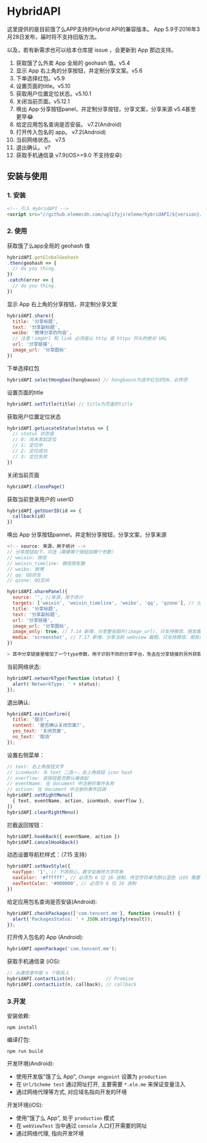 # HybridAPI

这里提供的是目前饿了么APP支持的Hybrid API的兼容版本。 App 5.9于2016年3月28日发布，届时将不支持旧版方法。

以及，若有新需求也可以给本仓库提 issue ，会更新到 App 那边支持。

1. 获取饿了么外卖 App 全局的 geohash 值。v5.4
2. 显示 App 右上角的分享按钮，并定制分享文案。v5.6
3. 下单选择红包。v5.9
4. 设置页面的title。v5.10
3. 获取用户位置定位状态。v5.10.1
3. 关闭当前页面。v5.12.1
1. 唤出 App 分享按钮panel，并定制分享按钮，分享文案，分享来源 v5.4甚至更早:joy:
1. 给定应用包名查询是否安装。 v7.2(Android)
1. 打开传入包名的 app。 v7.2(Android)
1. 当前网络状态。 v7.5
1. 退出确认。 v?
1. 获取手机通信录 v7.9(iOS>=9.0 不支持安卓)

## 安装与使用

### 1. 安装

```html
<!-- 引入 HybridAPI -->
<script src="//github.elemecdn.com/uglifyjs!eleme/hybridAPI/${version}/hybrid-api.js"></script>
```

### 2. 使用

获取饿了么app全局的 geohash 值

```javascript
hybridAPI.getGlobalGeohash
.then(geohash => {
  // do you thing.
})
.catch(error => {
  // do you thing.
})
```

显示 App 右上角的分享按钮，并定制分享文案

```javascript
hybridAPI.share({
  title: '分享标题',
  text: '分享副标题',
  weibo: '微博分享的内容',
  // 注意！imgUrl 和 link 必须是以 http 或 https 开头的绝对 URL
  url: '分享链接',
  image_url: '分享图标'
})
```

下单选择红包
```javascript
hybridAPI.selectHongbao(hongbaosn) // hongbaosn为选中红包的SN，必传项
```

设置页面的title
```javascript
hybridAPI.setTitle(title) // title为页面的title
```

获取用户位置定位状态
```javascript
hybridAPI.getLocateStatus(status => {
  // status 状态值
  // 0: 尚未发起定位
  // 1: 定位中
  // 2: 定位成功
  // 3: 定位失败
})
```

关闭当前页面
```javascript
hybridAPI.closePage()
```

获取当前登录用户的 userID
```javascript
hybridAPI.getUserID(id => {
  callback(id)
})
```

唤出 App 分享按钮pannel，并定制分享按钮，分享文案，分享来源

```js
<!-- source: 来源，用于统计 -->
// 分享按钮如下，可选（需要哪个按钮加哪个参数）
// weixin: 微信
// weixin_timeline: 微信朋友圈
// weibo: 微博
// qq: QQ好友
// qzone: QQ空间

hybridAPI.sharePanel({
  source: '', //来源，用于统计
  targets: ['weixin', 'weixin_timeline', 'weibo', 'qq', 'qzone'], // 分享按钮
  title: '分享标题',
  text: '分享副标题',
  url: '分享链接',
  image_url: '分享图标',
  image_only: true, // 7.14 新增，分享整张图片(image_url)，只支持微信、朋友圈、QQ。
  media: 'screenshot', // 7.17 新增，分享当前 webview 截图，只支持微信、朋友圈、QQ。
})

> 其中分享链接里增加了一个type参数，用于识别不同的分享平台，免去在分享链接的另外获取。值为['weixin', 'weixin_timeline', 'weibo', 'qq', 'qzone']其中之一
```

当前网络状态:

```js
hybridAPI.networkType(function (status) {
  alert('NetworkType: ' + status);
});
```

退出确认:

```js
hybridAPI.exitConfirm({
  title: '提示',
  content: '是否确认关闭页面?',
  yes_text: '关闭页面',
  no_text: '取消'
});
```

设置右侧菜单：

```js
// text: 右上角按钮文字
// iconHash: 与 text 二选一，右上角按钮 icon hash
// overflow: 该按钮是否默认被收起
// eventName: 在 document 中注册的事件名称
// action: 在 document 中注册的事件回调
hybridAPI.setRightMenu([
  { text, eventName, action, iconHash, overflow },
])
hybridAPI.clearRightMenu()
```

拦截返回按钮：

```js
hybridAPI.hookBack({ eventName, action })
hybridAPI.cancelHookBack()
```

动态设置导航栏样式：（7.15 支持）

```js
hybridAPI.setNavStyle({
  navType: '1', // 不用担心，数字会被转为字符串
  navColor: '#ffffff', // 必须为 6 位 16 进制，传空字符串为默认蓝色（iOS 需要 7.16）
  navTextColor: '#000000', // 必须为 6 位 16 进制
})
```

给定应用包名查询是否安装(Android):

```js
hybridAPI.checkPackages(['com.tencent.mm'], function (result) {
  alert('PackagesStatus: ' + JSON.stringify(result));
});
```

打开传入包名的 App (Android):

```js
hybridAPI.openPackage('com.tencent.mm');
```

获取手机通信录 (iOS):

```js
// 从通信录中取 n 个联系人
hybridAPI.contactList(n);           // Promise
hybridAPI.contactList(n, callback); // callback
```

### 3.开发

安装依赖:

```shell
npm install
```

编译打包:

```shell
npm run build
```

开发环境(Android):

* 使用开发版"饿了么 App", `Change engpoint` 设置为 `production`
* 在 `Url/Scheme test` 通过网址打开, 主要需要 `*.ele.me` 来保证变量注入
* 通过网络代理等方式, 对应域名指向开发的环境

开发环境(iOS):

* 使用"饿了么 App", 处于 `production` 模式
* 在 `webViewTest` 当中通过 `console` 入口打开需要的网址
* 通过网络代理, 指向开发环境
